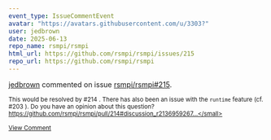 ```yaml
---
event_type: IssueCommentEvent
avatar: "https://avatars.githubusercontent.com/u/3303?"
user: jedbrown
date: 2025-06-13
repo_name: rsmpi/rsmpi
html_url: https://github.com/rsmpi/rsmpi/issues/215
repo_url: https://github.com/rsmpi/rsmpi
---
```


<a href='https://github.com/jedbrown' target='_blank'>jedbrown</a> commented on issue <a href='https://github.com/rsmpi/rsmpi/issues/215' target='_blank'>rsmpi/rsmpi#215</a>.

<small>This would be resolved by #214 . There has also been an issue with the `runtime` feature (cf. #203 ). Do you have an opinion about this question? https://github.com/rsmpi/rsmpi/pull/214#discussion_r2136959267...</small>

<a href='https://github.com/rsmpi/rsmpi/issues/215' target='_blank'>View Comment</a>